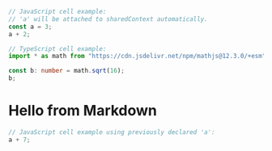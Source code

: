 <!-- 1 -->
```js
// JavaScript cell example:
// 'a' will be attached to sharedContext automatically.
const a = 3;
a + 2;
```
<!-- 2 -->
```ts
// TypeScript cell example:
import * as math from "https://cdn.jsdelivr.net/npm/mathjs@12.3.0/+esm";

const b: number = math.sqrt(16);
b;
```
<!-- 3 -->
# Hello from Markdown
<!-- 4 -->
```js
// JavaScript cell example using previously declared 'a':
a + 7;
```